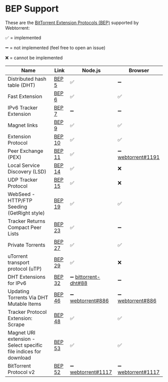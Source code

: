 # BEP Support

These are the [BitTorrent Extension Protocols (BEP)](https://www.bittorrent.org/beps/bep_0001.html) supported by Webtorrent:

:white_check_mark: = implemented

:heavy_minus_sign: = not implemented (feel free to open an issue)

:x: = cannot be implemented

| Name                                                             | Link                                                    | Node.js                                                                                        | Browser                                                                                    |
| ---------------------------------------------------------------- | ------------------------------------------------------- | ---------------------------------------------------------------------------------------------- | ------------------------------------------------------------------------------------------ |
| Distributed hash table (DHT)                                     | [BEP 5](https://www.bittorrent.org/beps/bep_0005.html)  | :white_check_mark:                                                                             | :heavy_minus_sign:                                                                         |
| Fast Extension                                                   | [BEP 6](https://www.bittorrent.org/beps/bep_0006.html)  | :white_check_mark:                                                                             | :white_check_mark:                                                                         |
| IPv6 Tracker Extension                                           | [BEP 7](https://www.bittorrent.org/beps/bep_0007.html)  | :heavy_minus_sign:                                                                             | :heavy_minus_sign:                                                                         |
| Magnet links                                                     | [BEP 9](https://www.bittorrent.org/beps/bep_0009.html)  | :white_check_mark:                                                                             | :white_check_mark:                                                                         |
| Extension Protocol                                               | [BEP 10](https://www.bittorrent.org/beps/bep_0010.html) | :white_check_mark:                                                                             | :white_check_mark:                                                                         |
| Peer Exchange (PEX)                                              | [BEP 11](https://www.bittorrent.org/beps/bep_0011.html) | :white_check_mark:                                                                             | :heavy_minus_sign: [webtorrent#1191](https://github.com/webtorrent/webtorrent/issues/1191) |
| Local Service Discovery (LSD)                                    | [BEP 14](https://www.bittorrent.org/beps/bep_0014.html) | :white_check_mark:                                                                             | :x:                                                                                        |
| UDP Tracker Protocol                                             | [BEP 15](https://www.bittorrent.org/beps/bep_0015.html) | :white_check_mark:                                                                             | :x:                                                                                        |
| WebSeed - HTTP/FTP Seeding (GetRight style)                      | [BEP 19](https://www.bittorrent.org/beps/bep_0019.html) | :white_check_mark:                                                                             | :white_check_mark:                                                                         |
| Tracker Returns Compact Peer Lists                               | [BEP 23](https://www.bittorrent.org/beps/bep_0023.html) | :white_check_mark:                                                                             | :heavy_minus_sign:                                                                         |
| Private Torrents                                                 | [BEP 27](https://www.bittorrent.org/beps/bep_0027.html) | :white_check_mark:                                                                             | :white_check_mark:                                                                         |
| uTorrent transport protocol (uTP)                                | [BEP 29](https://www.bittorrent.org/beps/bep_0029.html) | :white_check_mark:                                                                             | :x:                                                                                        |
| DHT Extensions for IPv6                                          | [BEP 32](https://www.bittorrent.org/beps/bep_0032.html) | :heavy_minus_sign: [bittorrent-dht#88](https://github.com/webtorrent/bittorrent-dht/issues/88) | :heavy_minus_sign:                                                                         |
| Updating Torrents Via DHT Mutable Items                          | [BEP 46](https://www.bittorrent.org/beps/bep_0046.html) | :heavy_minus_sign: [webtorrent#886](https://github.com/webtorrent/webtorrent/issues/886)       | :heavy_minus_sign: [webtorrent#886](https://github.com/webtorrent/webtorrent/issues/886)   |
| Tracker Protocol Extension: Scrape                               | [BEP 48](https://www.bittorrent.org/beps/bep_0048.html) | :white_check_mark:                                                                             | :white_check_mark:                                                                         |
| Magnet URI extension - Select specific file indices for download | [BEP 53](https://www.bittorrent.org/beps/bep_0053.html) | :white_check_mark:                                                                             | :white_check_mark:                                                                         |
| BitTorrent Protocol v2                                           | [BEP 52](https://www.bittorrent.org/beps/bep_0052.html) | :heavy_minus_sign: [webtorrent#1117](https://github.com/webtorrent/webtorrent/issues/1117)     | :heavy_minus_sign: [webtorrent#1117](https://github.com/webtorrent/webtorrent/issues/1117) |
